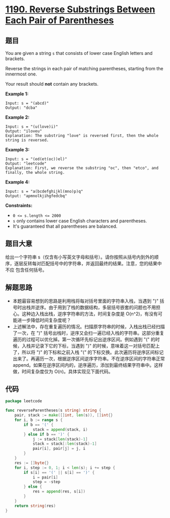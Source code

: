 # [1190. Reverse Substrings Between Each Pair of Parentheses](https://leetcode.com/problems/reverse-substrings-between-each-pair-of-parentheses/)


## 题目

You are given a string `s` that consists of lower case English letters and brackets.

Reverse the strings in each pair of matching parentheses, starting from the innermost one.

Your result should **not** contain any brackets.

**Example 1:**

```
Input: s = "(abcd)"
Output: "dcba"
```

**Example 2:**

```
Input: s = "(u(love)i)"
Output: "iloveu"
Explanation: The substring "love" is reversed first, then the whole string is reversed.
```

**Example 3:**

```
Input: s = "(ed(et(oc))el)"
Output: "leetcode"
Explanation: First, we reverse the substring "oc", then "etco", and finally, the whole string.
```

**Example 4:**

```
Input: s = "a(bcdefghijkl(mno)p)q"
Output: "apmnolkjihgfedcbq"
```

**Constraints:**

- `0 <= s.length <= 2000`
- `s` only contains lower case English characters and parentheses.
- It's guaranteed that all parentheses are balanced.

## 题目大意

给出一个字符串 s（仅含有小写英文字母和括号）。请你按照从括号内到外的顺序，逐层反转每对匹配括号中的字符串，并返回最终的结果。注意，您的结果中 不应 包含任何括号。

## 解题思路

- 本题最容易想到的思路是利用栈将每对括号里面的字符串入栈，当遇到 ")" 括号时出栈并逆序。由于用到了栈的数据结构，多层括号嵌套的问题也不用担心。这种边入栈出栈，逆序字符串的方法，时间复杂度是 O(n^2)，有没有可能进一步降低时间复杂度呢？
- 上述解法中，存在重复遍历的情况。扫描原字符串的时候，入栈出栈已经扫描了一次，在 ")" 括号出栈时，逆序又会扫一遍已经入栈的字符串。这部分重复遍历的过程可以优化掉。第一次循环先标记出逆序区间。例如遇到 "(" 的时候，入栈并记录下它的下标，当遇到 ")" 的时候，意味着这一对括号匹配上了，所以将 ")" 的下标和之前入栈 "(" 的下标交换。此次遍历将逆序区间标记出来了。再遍历一次，根据逆序区间逆序字符串。不在逆序区间的字符串正常 append。如果在逆序区间内的，逆序遍历，添加到最终结果字符串中。这样做，时间复杂度仅为 O(n)。具体实现见下面代码。

## 代码

```go
package leetcode

func reverseParentheses(s string) string {
	pair, stack := make([]int, len(s)), []int{}
	for i, b := range s {
		if b == '(' {
			stack = append(stack, i)
		} else if b == ')' {
			j := stack[len(stack)-1]
			stack = stack[:len(stack)-1]
			pair[i], pair[j] = j, i
		}
	}
	res := []byte{}
	for i, step := 0, 1; i < len(s); i += step {
		if s[i] == '(' || s[i] == ')' {
			i = pair[i]
			step = -step
		} else {
			res = append(res, s[i])
		}
	}
	return string(res)
}
```